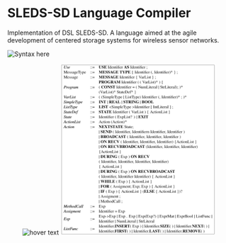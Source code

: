 # SLEDS-SD Language Compiler

Implementation of DSL SLEDS-SD. A language aimed at the agile development of centered storage systems for wireless sensor networks.

![Syntax here](https://github.com/sleds-sd/SLEDS-SD-language-compiler/tree/main/fonte/syntax-sleds.png)

<p align="center">
  <img src="your_relative_path_here" width="350" title="hover text">
  <img src="/fonte/syntax-sleds.png" width="350" alt="accessibility text">
</p>
